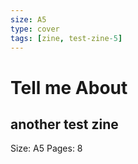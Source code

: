 ```yaml
---
size: A5
type: cover
tags: [zine, test-zine-5]
---
```


# Tell me About

## another test zine

Size: A5
Pages: 8
